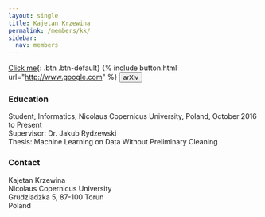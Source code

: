 ```yaml
---
layout: single
title: Kajetan Krzewina
permalink: /members/kk/
sidebar:
  nav: members
---
```


[Click me](http://www.google.com){: .btn .btn-default}
{% include button.html url="http://www.google.com" %}
<button name="button" class="btn btn-default" onclick="http://google.com">arXiv</button>

### Education

Student, Informatics, Nicolaus Copernicus University, Poland, October 2016 to Present  
Supervisor: Dr. Jakub Rydzewski  
Thesis: Machine Learning on Data Without Preliminary Cleaning  

### Contact

Kajetan Krzewina  
Nicolaus Copernicus University  
Grudziadzka 5, 87-100 Torun  
Poland  
